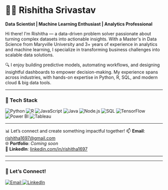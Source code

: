 # 👩‍💻 Rishitha Srivastav

**Data Scientist | Machine Learning Enthusiast | Analytics Professional**

Hi there! I'm Rishitha — a data-driven problem solver passionate about turning complex datasets into actionable insights. With a Master's in Data Science from Maryville University and 3+ years of experience in analytics and machine learning, I specialize in transforming business challenges into scalable data solutions. 

🔍 I enjoy building predictive models, automating workflows, and designing insightful dashboards to empower decision-making. My experience spans across industries, with hands-on expertise in Python, R, SQL, and modern cloud & big data tools.

---

### 🧰 Tech Stack

![Python](https://img.shields.io/badge/Python-3776AB?style=for-the-badge&logo=python&logoColor=white)
![R](https://img.shields.io/badge/R-276DC3?style=for-the-badge&logo=r&logoColor=white)
![JavaScript](https://img.shields.io/badge/JavaScript-F7DF1E?style=for-the-badge&logo=javascript&logoColor=black)
![Java](https://img.shields.io/badge/Java-007396?style=for-the-badge&logo=java&logoColor=white)
![Node.js](https://img.shields.io/badge/Node.js-339933?style=for-the-badge&logo=nodedotjs&logoColor=white)
![SQL](https://img.shields.io/badge/SQL-4479A1?style=for-the-badge&logo=mysql&logoColor=white)
![TensorFlow](https://img.shields.io/badge/TensorFlow-FF6F00?style=for-the-badge&logo=tensorflow&logoColor=white)
![Power BI](https://img.shields.io/badge/PowerBI-F2C811?style=for-the-badge&logo=powerbi&logoColor=black)
![Tableau](https://img.shields.io/badge/Tableau-E97627?style=for-the-badge&logo=tableau&logoColor=white)





---



📊 Let’s connect and create something impactful together!
📫 **Email**: rishitha1697@gmail.com  
🌐 **Portfolio**: *Coming soon*  
🔗 **LinkedIn**: [linkedin.com/in/rishitha1697](https://www.linkedin.com/in/rishitha1697)




---
---

### 🤝 Let’s Connect!

<p align="left">
  <a href="mailto:rishitha1697@gmail.com" target="_blank">
    <img src="https://img.shields.io/badge/Email-D14836?style=for-the-badge&logo=gmail&logoColor=white" alt="Email" />
  </a>
  
  <a href="https://www.linkedin.com/in/rishitha-srivastav-4959771a0" target="_blank">
    <img src="https://img.shields.io/badge/LinkedIn-0A66C2?style=for-the-badge&logo=linkedin&logoColor=white" alt="LinkedIn" />
  </a>

  <a href="#" target="_blank">
    <img src="https://img.shields.io/badge/Portfolio-Coming%20Soon-lightgrey?style=for-th




